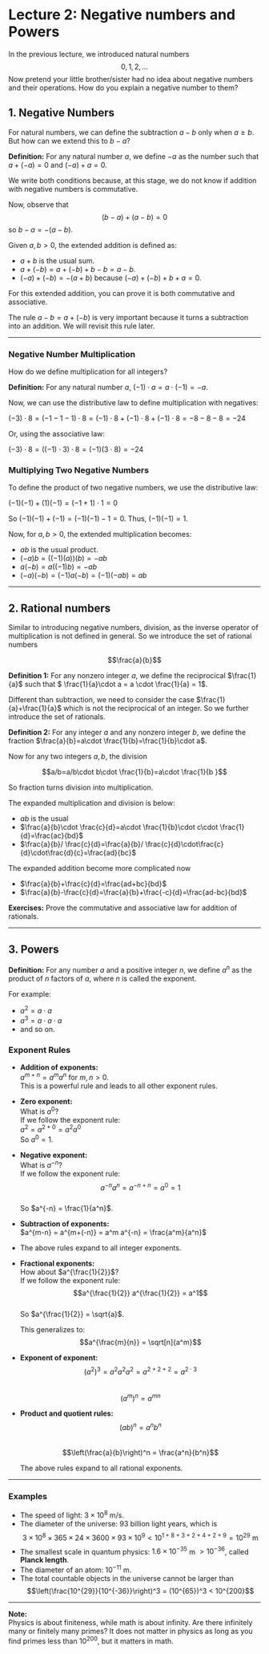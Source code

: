 # Lecture 2: Negative numbers and Powers

In the previous lecture, we introduced natural numbers $$0,1,2,...$$ Now pretend your little brother/sister had no idea about negative numbers and their operations. How do you explain a negative number to them?

## 1. Negative Numbers

For natural numbers, we can define the subtraction $a-b$ only when $a \geq b$. But how can we extend this to $b-a$?

**Definition:** For any natural number $a$, we define $-a$ as the number such that $a + (-a) = 0$ and $(-a) + a = 0$.

We write both conditions because, at this stage, we do not know if addition with negative numbers is commutative.

Now, observe that $$(b-a) + (a-b) = 0$$ so $b-a = -(a-b)$.

Given $a, b > 0$, the extended addition is defined as:
- $a + b$ is the usual sum.
- $a + (-b) = a + (-b)+b-b=a-b$.
- $(-a) + (-b) = -(a + b)$ because $(-a) + (-b) + b + a = 0$.

For this extended addition, you can prove it is both commutative and associative.

The rule $a - b = a + (-b)$ is very important because it turns a subtraction into an addition. We will revisit this rule later.

---

### Negative Number Multiplication

How do we define multiplication for all integers?

**Definition:** For any natural number $a$, $(-1) \cdot a = a \cdot (-1) = -a$.

Now, we can use the distributive law to define multiplication with negatives:

$(-3) \cdot 8 = (-1 - 1 - 1) \cdot 8 = (-1) \cdot 8 + (-1) \cdot 8 + (-1) \cdot 8 = -8 - 8 - 8 = -24$

Or, using the associative law:

$(-3) \cdot 8 = ((-1) \cdot 3) \cdot 8 = (-1)(3 \cdot 8) = -24$

### Multiplying Two Negative Numbers

To define the product of two negative numbers, we use the distributive law:

$(-1)(-1) + (1)(-1) = (-1 + 1) \cdot 1 = 0$

So $(-1)(-1) + (-1) = (-1)(-1) - 1 = 0$. Thus, $(-1)(-1) = 1$.

Now, for $a, b > 0$, the extended multiplication becomes:
- $ab$ is the usual product.
- $(-a)b = ((-1)(a))(b)=-ab$
- $a(-b) = a((-1)b)=-ab$
- $(-a)(-b) = (-1)a(-b)=(-1)(-ab)=ab$

---

## 2. Rational numbers

Similar to introducing negative numbers, division, as the inverse operator of multiplication is not defined in general. So we introduce the set of rational numbers

$$\frac{a}{b}$$ 

**Definition 1:** For any nonzero integer $a$, we define the reciprocical $\frac{1}{a}$ such that $ \frac{1}{a}\cdot a = a \cdot \frac{1}{a} = 1$.

Different than subtraction, we need to consider the case $\frac{1}{a}+\frac{1}{a}$ which is not the reciprocical of an integer. So we further introduce the set of rationals. 

**Definition 2:** For any integer $a$ and any nonzero integer $b$, we define the fraction $\frac{a}{b}=a\cdot \frac{1}{b}=\frac{1}{b}\cdot a$.

Now for any two integers $a,b$, the division

$$a/b=a/b\cdot b\cdot \frac{1}{b}=a\cdot \frac{1}{b  }$$

So fraction turns division into multiplication.

The expanded multiplication and division is below:
* $ab$ is the usual 
* $\frac{a}{b}\cdot \frac{c}{d}=a\cdot \frac{1}{b}\cdot c\cdot \frac{1}{d}=\frac{ac}{bd}$
* $\frac{a}{b}/ \frac{c}{d}=\frac{a}{b}/ \frac{c}{d}\cdot\frac{c}{d}\cdot\frac{d}{c}=\frac{ad}{bc}$

The expanded addition become more complicated now
* $\frac{a}{b}+\frac{c}{d}=\frac{ad+bc}{bd}$
* $\frac{a}{b}-\frac{c}{d}=\frac{a}{b}+\frac{-c}{d}=\frac{ad-bc}{bd}$

**Exercises:** Prove the commutative and associative law for addition of rationals.

---

## 3. Powers

**Definition:** For any number $a$ and a positive integer $n$, we define $a^n$ as the product of $n$ factors of $a$, where $n$ is called the exponent.

For example:
- $a^2 = a \cdot a$
- $a^3 = a \cdot a \cdot a$
- and so on.

### Exponent Rules

- **Addition of exponents:**  
  $a^{m+n} = a^m a^n$ for $m, n > 0$.  
  This is a powerful rule and leads to all other exponent rules.

- **Zero exponent:**  
  What is $a^0$?  
  If we follow the exponent rule:  
  $a^2 = a^{2+0} = a^2 a^0$  
  So $a^0 = 1$.

- **Negative exponent:**  
  What is $a^{-n}$?  
  If we follow the exponent rule:  
  $$a^{-n} a^n = a^{-n+n} = a^0 = 1$$  
  So $a^{-n} = \frac{1}{a^n}$.

- **Subtraction of exponents:**  
  $a^{m-n} = a^{m+(-n)} = a^m a^{-n} = \frac{a^m}{a^n}$

- The above rules expand to all integer exponents.

- **Fractional exponents:**  
  How about $a^{\frac{1}{2}}$?  
  If we follow the exponent rule:  
  $$a^{\frac{1}{2}} a^{\frac{1}{2}} = a^1$$  
  So $a^{\frac{1}{2}} = \sqrt{a}$.

  This generalizes to:  
  $$a^{\frac{m}{n}} = \sqrt[n]{a^m}$$

- **Exponent of exponent:**  
  $$(a^2)^3 = a^2 a^2 a^2 = a^{2+2+2} = a^{2 \cdot 3}$$  
  $$(a^m)^n = a^{mn}$$

- **Product and quotient rules:**  
  $$(ab)^n = a^n b^n$$  
  $$\left(\frac{a}{b}\right)^n = \frac{a^n}{b^n}$$

  The above rules expand to all rational exponents.

---

### Examples

- The speed of light: $3 \times 10^8$ m/s.
- The diameter of the universe: $93$ billion light years, which is  
  $$3 \times 10^8 \times 365 \times 24 \times 3600 \times 93 \times 10^9 < 10^{1+8+3+2+4+2+9} = 10^{29} \text{ m}$$
- The smallest scale in quantum physics: $1.6 \times 10^{-35}$ m $> 10^{-36}$, called **Planck length**.
- The diameter of an atom: $10^{-11}$ m.
- The total countable objects in the universe cannot be larger than  
  $$\left(\frac{10^{29}}{10^{-36}}\right)^3 = (10^{65})^3 < 10^{200}$$

---

**Note:**  
Physics is about finiteness, while math is about infinity. Are there infinitely many or finitely many primes? It does not matter in physics as long as you find primes less than $10^{200}$, but it matters in math.
